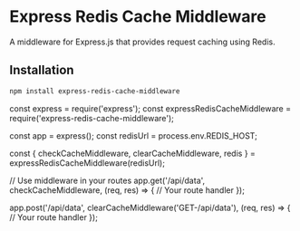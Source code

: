 # Express Redis Cache Middleware

A middleware for Express.js that provides request caching using Redis.

## Installation

```bash
npm install express-redis-cache-middleware
```

const express = require('express');
const expressRedisCacheMiddleware = require('express-redis-cache-middleware');

const app = express();
const redisUrl = process.env.REDIS_HOST;

const { checkCacheMiddleware, clearCacheMiddleware, redis } = expressRedisCacheMiddleware(redisUrl);

// Use middleware in your routes
app.get('/api/data', checkCacheMiddleware, (req, res) => {
// Your route handler
});

app.post('/api/data', clearCacheMiddleware('GET-/api/data'), (req, res) => {
// Your route handler
});
